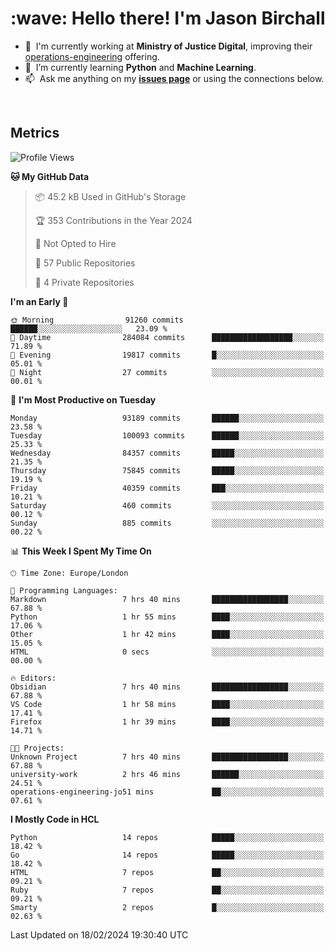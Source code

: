 <h1 align="left" id="jason-title">:wave: Hello there! I'm Jason Birchall</h1>

- :office: &nbsp;I'm currently working at **Ministry of Justice Digital**, improving their [operations-engineering](https://github.com/ministryofjustice/operations-engineering) offering.
- :seedling: &nbsp;I’m currently learning **Python** and **Machine Learning**.
- :mailbox: &nbsp;Ask me anything on my **[issues page]** or using the connections below.


<br>


<h2>Metrics</h2>

<!--START_SECTION:waka-->
![Profile Views](http://img.shields.io/badge/Profile%20Views-0-blue)

**🐱 My GitHub Data** 

> 📦 45.2 kB Used in GitHub's Storage 
 > 
> 🏆 353 Contributions in the Year 2024
 > 
> 🚫 Not Opted to Hire
 > 
> 📜 57 Public Repositories 
 > 
> 🔑 4 Private Repositories 
 > 
**I'm an Early 🐤** 

```text
🌞 Morning                91260 commits       ██████░░░░░░░░░░░░░░░░░░░   23.09 % 
🌆 Daytime                284084 commits      ██████████████████░░░░░░░   71.89 % 
🌃 Evening                19817 commits       █░░░░░░░░░░░░░░░░░░░░░░░░   05.01 % 
🌙 Night                  27 commits          ░░░░░░░░░░░░░░░░░░░░░░░░░   00.01 % 
```
📅 **I'm Most Productive on Tuesday** 

```text
Monday                   93189 commits       ██████░░░░░░░░░░░░░░░░░░░   23.58 % 
Tuesday                  100093 commits      ██████░░░░░░░░░░░░░░░░░░░   25.33 % 
Wednesday                84357 commits       █████░░░░░░░░░░░░░░░░░░░░   21.35 % 
Thursday                 75845 commits       █████░░░░░░░░░░░░░░░░░░░░   19.19 % 
Friday                   40359 commits       ███░░░░░░░░░░░░░░░░░░░░░░   10.21 % 
Saturday                 460 commits         ░░░░░░░░░░░░░░░░░░░░░░░░░   00.12 % 
Sunday                   885 commits         ░░░░░░░░░░░░░░░░░░░░░░░░░   00.22 % 
```


📊 **This Week I Spent My Time On** 

```text
🕑︎ Time Zone: Europe/London

💬 Programming Languages: 
Markdown                 7 hrs 40 mins       █████████████████░░░░░░░░   67.88 % 
Python                   1 hr 55 mins        ████░░░░░░░░░░░░░░░░░░░░░   17.06 % 
Other                    1 hr 42 mins        ████░░░░░░░░░░░░░░░░░░░░░   15.05 % 
HTML                     0 secs              ░░░░░░░░░░░░░░░░░░░░░░░░░   00.00 % 

🔥 Editors: 
Obsidian                 7 hrs 40 mins       █████████████████░░░░░░░░   67.88 % 
VS Code                  1 hr 58 mins        ████░░░░░░░░░░░░░░░░░░░░░   17.41 % 
Firefox                  1 hr 39 mins        ████░░░░░░░░░░░░░░░░░░░░░   14.71 % 

🐱‍💻 Projects: 
Unknown Project          7 hrs 40 mins       █████████████████░░░░░░░░   67.88 % 
university-work          2 hrs 46 mins       ██████░░░░░░░░░░░░░░░░░░░   24.51 % 
operations-engineering-jo51 mins             ██░░░░░░░░░░░░░░░░░░░░░░░   07.61 % 
```

**I Mostly Code in HCL** 

```text
Python                   14 repos            █████░░░░░░░░░░░░░░░░░░░░   18.42 % 
Go                       14 repos            █████░░░░░░░░░░░░░░░░░░░░   18.42 % 
HTML                     7 repos             ██░░░░░░░░░░░░░░░░░░░░░░░   09.21 % 
Ruby                     7 repos             ██░░░░░░░░░░░░░░░░░░░░░░░   09.21 % 
Smarty                   2 repos             █░░░░░░░░░░░░░░░░░░░░░░░░   02.63 % 
```




 Last Updated on 18/02/2024 19:30:40 UTC
<!--END_SECTION:waka-->

<!-- links -->

[issues page]: https://github.com/jasonBirchall/jasonBirchall/issues "jasonBirchall/issues"
